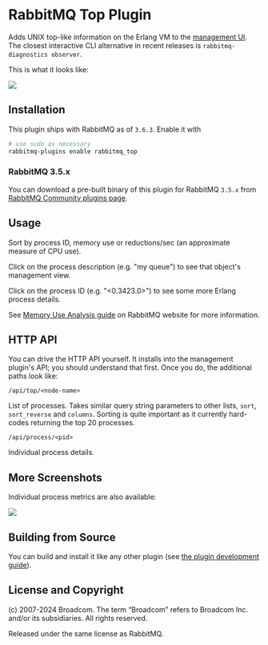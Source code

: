 # RabbitMQ Top Plugin

Adds UNIX top-like information on the Erlang VM to the [management UI](https://www.rabbitmq.com/management.html).
The closest interactive CLI alternative in recent releases is `rabbitmq-diagnostics observer`.

This is what it looks like:

![](https://i.imgur.com/m7cWTLV.pngP)

## Installation

This plugin ships with RabbitMQ as of `3.6.3`. Enable it with

``` bash
# use sudo as necessary
rabbitmq-plugins enable rabbitmq_top
```

### RabbitMQ 3.5.x

You can download a pre-built binary of this plugin for RabbitMQ `3.5.x` from [RabbitMQ Community plugins page](https://bintray.com/rabbitmq/community-plugins/rabbitmq_top).


## Usage

Sort by process ID, memory use or reductions/sec (an approximate
measure of CPU use).

Click on the process description (e.g. "my queue") to see that
object's management view.

Click on the process ID (e.g. "&lt;0.3423.0&gt;") to see some more
Erlang process details.

See [Memory Use Analysis guide](https://www.rabbitmq.com/memory-use.html) on RabbitMQ website
for more information.

## HTTP API

You can drive the HTTP API yourself. It installs into the management plugin's API; you should understand that first. Once you do, the additional paths look like:

    /api/top/<node-name>

List of processes. Takes similar query string parameters to other
lists, `sort`, `sort_reverse` and `columns`. Sorting is quite
important as it currently hard-codes returning the top 20 processes.

    /api/process/<pid>

Individual process details.

## More Screenshots

Individual process metrics are also available:

![](https://i.imgur.com/BYgIqQF.png)

## Building from Source

You can build and install it like any other plugin (see
[the plugin development guide](https://www.rabbitmq.com/plugin-development.html)).

## License and Copyright

(c) 2007-2024 Broadcom. The term “Broadcom” refers to Broadcom Inc. and/or its subsidiaries. All rights reserved.

Released under the same license as RabbitMQ.
